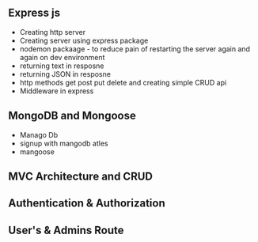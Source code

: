 ## Express js 

* Creating http server
* Creating server using express package
* nodemon packaage - to reduce pain of restarting the server again and again on dev environment
* returning text in resposne 
* returning JSON in resposne
* http methods get post put delete  and creating simple CRUD api 
* Middleware in express


## MongoDB and Mongoose

* Manago Db
* signup with mangodb atles 
* mangoose 


## MVC Architecture and CRUD

## Authentication & Authorization

## User's & Admins Route
